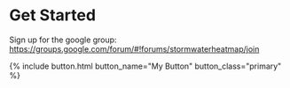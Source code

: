 # Get Started 

Sign up for the google group: https://groups.google.com/forum/#!forums/stormwaterheatmap/join

{% include button.html button_name="My Button" button_class="primary" %}
